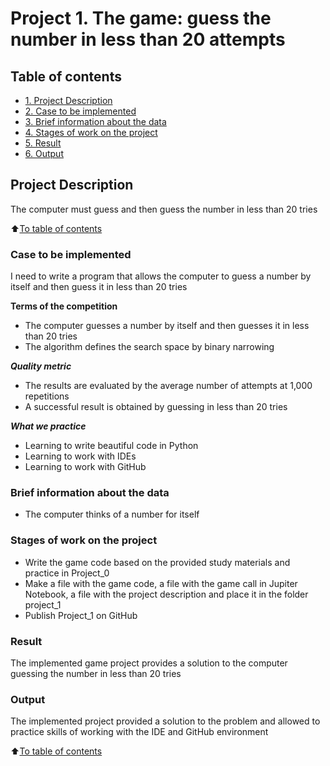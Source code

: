 # Project 1. The game: guess the number in less than 20 attempts 
## Table of contents

* [1. Project Description](https://github.com/Elfinenya/first_data_science/blob/main/project_1/README.MD#Project-Description)
* [2. Case to be implemented](https://github.com/Elfinenya/first_data_science/blob/main/project_1/README.MD#Case-to-be-implemented)
* [3. Brief information about the data](https://github.com/Elfinenya/first_data_science/blob/main/project_1/README.MD#Brief-information-about-the-data)
* [4. Stages of work on the project](https://github.com/Elfinenya/first_data_science/blob/main/project_1/README.MD#Stages-of-work-on-the-project)
* [5. Result](https://github.com/Elfinenya/first_data_science/blob/main/project_1/README.MD#Result)
* [6. Output](https://github.com/Elfinenya/first_data_science/blob/main/project_1/README.MD#Output)

## Project Description
The computer must guess and then guess the number in less than 20 tries

:arrow_up:[To table of contents](https://github.com/Elfinenya/first_data_science/blob/main/project_1/README.MD#Table-of-contents)

### Case to be implemented
I need to write a program that allows the computer to guess a number by itself and then guess it in less than 20 tries

**Terms of the competition**
- The computer guesses a number by itself and then guesses it in less than 20 tries
- The algorithm defines the search space by binary narrowing

***Quality metric***
- The results are evaluated by the average number of attempts at 1,000 repetitions
- A successful result is obtained by guessing in less than 20 tries

***What we practice***
- Learning to write beautiful code in Python
- Learning to work with IDEs
- Learning to work with GitHub

### Brief information about the data
- The computer thinks of a number for itself

### Stages of work on the project
- Write the game code based on the provided study materials and practice in Project_0
- Make a file with the game code, a file with the game call in Jupiter Notebook, a file with the project description and place it in the folder project_1
- Publish Project_1 on GitHub

### Result

The implemented game project provides a solution to the computer guessing the number in less than 20 tries


### Output

The implemented project provided a solution to the problem and allowed to practice skills of working with the IDE and GitHub environment


:arrow_up:[To table of contents](https://github.com/Elfinenya/first_data_science/blob/main/project_1/README.MD#Table-of-contents)

